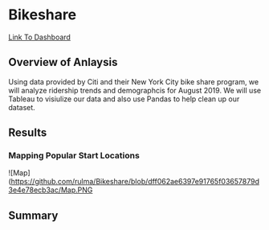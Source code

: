 # Bikeshare

[Link To Dashboard](https://public.tableau.com/app/profile/mateo.rul/viz/NYCBikeShareFinal/Story1?publish=yes)

## Overview of Anlaysis

Using data provided by Citi and their New York City bike share program, we will analyze ridership trends and demographcis for August 2019. We will use Tableau to visiulize our data and also use Pandas to help clean up our dataset.

## Results

### Mapping Popular Start Locations
![Map](https://github.com/rulma/Bikeshare/blob/dff062ae6397e91765f03657879d3e4e78ecb3ac/Map.PNG

## Summary
